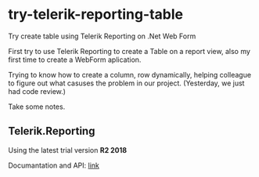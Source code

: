 # try-telerik-reporting-table
Try create table using Telerik Reporting on .Net Web Form

First try to use Telerik Reporting to create a Table on a report view,
also my first time to create a WebForm aplication.

Trying to know how to create a column, row dynamically, helping colleague to figure out what casuses the problem in our project.
(Yesterday, we just had code review.)

Take some notes.

## Telerik.Reporting

Using the latest trial version __R2 2018__

Documantation and API: [link](https://docs.telerik.com/reporting/overview)